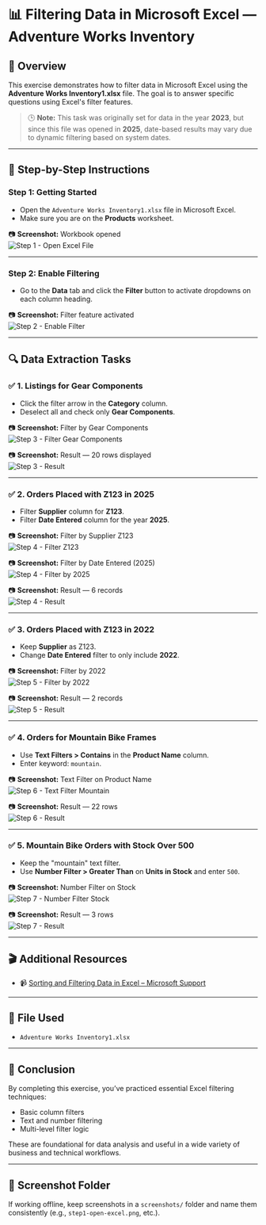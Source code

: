 # 📊 Filtering Data in Microsoft Excel — Adventure Works Inventory

## 📝 Overview

This exercise demonstrates how to filter data in Microsoft Excel using the **Adventure Works Inventory1.xlsx** file. The goal is to answer specific questions using Excel's filter features.

> 🕒 **Note:** This task was originally set for data in the year **2023**, but since this file was opened in **2025**, date-based results may vary due to dynamic filtering based on system dates.

---

## 🔧 Step-by-Step Instructions

### Step 1: Getting Started
- Open the `Adventure Works Inventory1.xlsx` file in Microsoft Excel.
- Make sure you are on the **Products** worksheet.

📷 **Screenshot:** Workbook opened  
![Step 1 - Open Excel File](https://github.com/user-attachments/assets/c59e8e59-e895-448e-96cf-7b5fb7903fcc)

---

### Step 2: Enable Filtering
- Go to the **Data** tab and click the **Filter** button to activate dropdowns on each column heading.

📷 **Screenshot:** Filter feature activated  
![Step 2 - Enable Filter](https://github.com/user-attachments/assets/efe9a87b-e0f2-432e-bcfb-4bf7738227ba)

---

## 🔍 Data Extraction Tasks

### ✅ 1. Listings for Gear Components
- Click the filter arrow in the **Category** column.
- Deselect all and check only **Gear Components**.

📷 **Screenshot:** Filter by Gear Components  
![Step 3 - Filter Gear Components](https://github.com/user-attachments/assets/4e3fdda2-049e-4e4d-a510-3df5e815f589)

📷 **Screenshot:** Result — 20 rows displayed  
![Step 3 - Result](https://github.com/user-attachments/assets/5e0e6841-44ac-4f4a-b728-4d64a77c8eb8)

---

### ✅ 2. Orders Placed with Z123 in 2025
- Filter **Supplier** column for **Z123**.
- Filter **Date Entered** column for the year **2025**.

📷 **Screenshot:** Filter by Supplier Z123  
![Step 4 - Filter Z123](https://github.com/user-attachments/assets/5898ba7d-07a3-48b1-bf73-ad5b97262cda)

📷 **Screenshot:** Filter by Date Entered (2025)  
![Step 4 - Filter by 2025](https://github.com/user-attachments/assets/aafbafb3-c5a9-42c9-86a5-d0da319d114c)

📷 **Screenshot:** Result — 6 records  
![Step 4 - Result](https://github.com/user-attachments/assets/df98c58f-d564-4dbd-b145-c7a71baf77f7)

---

### ✅ 3. Orders Placed with Z123 in 2022
- Keep **Supplier** as Z123.
- Change **Date Entered** filter to only include **2022**.

📷 **Screenshot:** Filter by 2022  
![Step 5 - Filter by 2022](https://github.com/user-attachments/assets/d0dd3c7d-1934-4932-a8ef-4587dea6dda5)

📷 **Screenshot:** Result — 2 records  
![Step 5 - Result](https://github.com/user-attachments/assets/4dae26fc-73c1-4b0e-9ae3-245c5b105397)

---

### ✅ 4. Orders for Mountain Bike Frames
- Use **Text Filters > Contains** in the **Product Name** column.
- Enter keyword: `mountain`.

📷 **Screenshot:** Text Filter on Product Name  
![Step 6 - Text Filter Mountain](https://github.com/user-attachments/assets/3c65dbed-b999-4eb6-93e3-3db1b6ed95b6)

📷 **Screenshot:** Result — 22 rows  
![Step 6 - Result](https://github.com/user-attachments/assets/7c79d518-d885-4f03-9436-d00e1e23c02d)

---

### ✅ 5. Mountain Bike Orders with Stock Over 500
- Keep the "mountain" text filter.
- Use **Number Filter > Greater Than** on **Units in Stock** and enter `500`.

📷 **Screenshot:** Number Filter on Stock  
![Step 7 - Number Filter Stock](https://github.com/user-attachments/assets/ea31ac4a-4e82-4b26-9bb0-cbff4a3b43da)

📷 **Screenshot:** Result — 3 rows  
![Step 7 - Result](https://github.com/user-attachments/assets/fbd6cefc-d172-4e0f-bd55-15a2481d6f0a)

---

## 🎬 Additional Resources

- 📹 [Sorting and Filtering Data in Excel – Microsoft Support](https://support.microsoft.com/excel)

---

## 📁 File Used

- `Adventure Works Inventory1.xlsx`

---

## 🧠 Conclusion

By completing this exercise, you’ve practiced essential Excel filtering techniques:
- Basic column filters
- Text and number filtering
- Multi-level filter logic

These are foundational for data analysis and useful in a wide variety of business and technical workflows.

---

## 📸 Screenshot Folder

If working offline, keep screenshots in a `screenshots/` folder and name them consistently (e.g., `step1-open-excel.png`, etc.).
